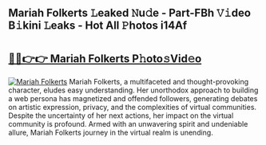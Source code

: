 ## Mariah Folkerts 𝙻eaked 𝙽u𝚍e - Part-FBh 𝚅𝚒deo B𝚒kini 𝙻eaks - Hot All 𝙿hotos i14Af

# <h2><a href="http://ld455eq.urlbe.top/?page=Mariah+Folkerts">🔗🔗👉👉 Mariah Folkerts P𝚑oto𝚜Vid𝚎o</a></h2>

[![Mariah Folkerts](https://i.imgur.com/eBuTRDB.gif)](http://ld455eq.urlbe.top/?page=Mariah+Folkerts)
Mariah Folkerts, a multifaceted and thought-provoking character, eludes easy understanding. Her unorthodox approach to building a web persona has magnetized and offended followers, generating debates on artistic expression, privacy, and the complexities of virtual communities. Despite the uncertainty of her next actions, her impact on the virtual community is profound. Armed with an unwavering spirit and undeniable allure, Mariah Folkerts journey in the virtual realm is unending.
